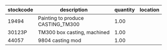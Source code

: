|stockcode|description|quantity|location|
|---------|-----------|--------|--------|
|19494|Painting to produce CASTING_TM300|1.00||
|30123P|TM300 box casting, machined|1.00||
|44057|9804 casting mod|1.00||
